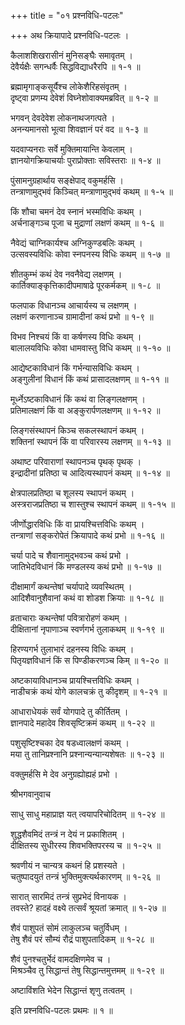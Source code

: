+++
title = "०१ प्रश्नविधि-पटलः"

+++
अथ क्रियापादे प्रश्नविधि-पटलः ।  
  
कैलाशशिखरासीनं मुनिसङ्घैः समावृतम् ।  
देवैर्यक्षैः सगन्धर्वैः सिद्धविद्याधरैरपि ॥ १-१ ॥  
  
ब्रह्मामृगाङ्कसूर्यैश्च लोकेशैरिहसंवृतम् ।  
दृष्ट्वा प्रणम्य देवेशं विघ्नेशोवाक्यमब्रवित् ॥ १-२ ॥  
  
भगवन् देवदेवेश लोकनाथजगत्पते ।  
अनन्यमानसो भूत्वा शिवज्ञानं परं वद ॥ १-३ ॥  
  
यदवाप्यनराः सर्वे मुक्तिमायान्ति केवलाम् ।  
ज्ञानयोगक्रियाचर्याः पुराप्रोक्ताः सविस्तराः ॥ १-४ ॥  
  
पुंसामनुग्रहार्थाय सङ्क्षेपाद् वकुमर्हसि ।  
तन्त्राणामुद्भवं किञ्चित् मन्त्राणामुद्भवं कथम् ॥ १-५ ॥  
  
किं शौचा चमनं देव स्नानं भस्मविधिः कथम् ।  
अर्चनाङ्गञ्च पूजा च मुद्राणां लक्षणं कथम् ॥ १-६ ॥  
  
नैवेद्यं चाग्निकार्यश्च अग्निकुण्डबलिः कथम् ।  
उत्सवस्यविधिः कोवा स्नपनस्य विधिः कथम् ॥ १-७ ॥  
  
शीतकुम्भं कथं देव नवनैवेद्य लक्षणम् ।  
कार्तिक्याङ्कृत्तिकादीपमाषाढे पूरकर्मकम् ॥ १-८ ॥  
  
फलपाक विधानञ्च आचार्यस्य च लक्षणम् ।  
लक्षणं करणानाञ्च ग्रामादीनां कथं प्रभो ॥ १-९ ॥  
  
विभव निश्चयं किं वा कर्षणस्य विधिः कथम् ।  
बालालयविधिः कोवा धामवास्तु विधि कथम् ॥ १-१० ॥  
  
आद्येष्टकाविधानं किं गर्भन्यासविधिः कथम् ।  
अङ्गुलीनां विधानं किं कथं प्रासादलक्षणम् ॥ १-११ ॥  
  
मूर्ध्नेऽष्टकाविधानं किं कथं वा लिङ्गलक्षणम् ।  
प्रतिमालक्षणं किं वा अङ्कुरार्पणलक्षणम् ॥ १-१२ ॥  
  
लिङ्गसंस्थापनं किञ्च सकलस्थापनं कथम् ।  
शक्तिनां स्थापनं किं वा परिवारस्य लक्षणम् ॥ १-१३ ॥  
  
अथाष्ट परिवाराणां स्थापनञ्च पृथक् पृथक् ।  
इन्द्रादीनां प्रतिष्ठा च आदित्यस्थापनं कथम् ॥ १-१४ ॥  
  
क्षेत्रपालप्रतिष्ठा च शूलस्य स्थापनं कथम् ।  
अस्त्रराजप्रतिष्ठा च शास्तुश्च स्थापनं कथम् ॥ १-१५ ॥  
  
जीर्णोद्धारविधिः किं वा प्रायश्चित्तविधिः कथम् ।  
तन्त्राणां सङ्करोपेतं क्रियापादे कथं प्रभो ॥ १-१६ ॥  
  
चर्या पादे च शैवानामुद्भवञ्च कथं प्रभो ।  
जातिभेदविधानं किं मण्डलस्य कथं प्रभो ॥ १-१७ ॥  
  
दीक्षामार्गं कथन्तेषां चर्यापादे व्यवस्थितम् ।  
आदिशैवानुशैवानां कथं वा शोडश क्रियाः ॥ १-१८ ॥  
  
व्रताचाराः कथन्तेषां पवित्रारोहणं कथम् ।  
दीक्षितानां नृपाणाञ्च स्वर्णगर्भ तुलाकथम् ॥ १-१९ ॥  
  
हिरण्यगर्भ तुलाभारं दहनस्य विधिः कथम् ।  
पितृयज्ञविधानं किं स पिण्डीकरणञ्च किम् ॥ १-२० ॥  
  
अष्टकायाविधानञ्च प्रायश्चित्तविधिः कथम् ।  
नाडीचक्रं कथं योगे कालचक्रं तु कीदृशम् ॥ १-२१ ॥  
  
आधाराधेयकं सर्वं योगपादे तु कीर्तितम् ।  
ज्ञानपादे महादेव शिवसृष्टिक्रमं कथम् ॥ १-२२ ॥  
  
पशुसृष्टिश्चका देव षडध्वालक्षणं कथम् ।  
मया तु तानिप्रश्नानि प्रश्नान्यन्यान्यशेषतः ॥ १-२३ ॥  
  
वक्तुमर्हसि मे देव अनुग्रह्योह्यहं प्रभो ।  
  
श्रीभगवानुवाच  
  
साधु साधु महाप्राज्ञ यत् त्वयापरिचोदितम् ॥ १-२४ ॥  
  
शुद्धशैवमिदं तन्त्रं न देयं न प्रकाशितम् ।  
दीक्षितस्य सुधीरस्य शिवभक्तिपरस्य च ॥ १-२५ ॥  
  
श्रवणीयं न चान्यत्र कथनं हि प्रशस्यते ।  
चतुष्पादयुतं तन्त्रं भुक्तिमुक्त्यर्थकारणम् ॥ १-२६ ॥  
  
सारात् सारमिदं तन्त्रं सुप्रभेदं विनायक ।  
तवस्ते? हादहं वक्ष्ये तत्सर्वं श्रूयतां क्रमात् ॥ १-२७ ॥  
  
शैवं पाशुपतं सोमं लाकुलञ्च चतुर्विधम् ।  
तेषु शैवं परं सौम्यं रौद्रं पाशुपतादिकम् ॥ १-२८ ॥  
  
शैवं पुनश्चतुर्भेदं वामदक्षिणमेव च ।  
मिश्रञ्चैव तु सिद्धान्तं तेषु सिद्धान्तमुत्तमम् ॥ १-२९ ॥  
  
अष्टाविंशति भेदेन सिद्धान्तं शृणु तत्वतम् ।  
  
इति प्रश्नविधि-पटलः प्रथमः ॥ १ ॥  
  
